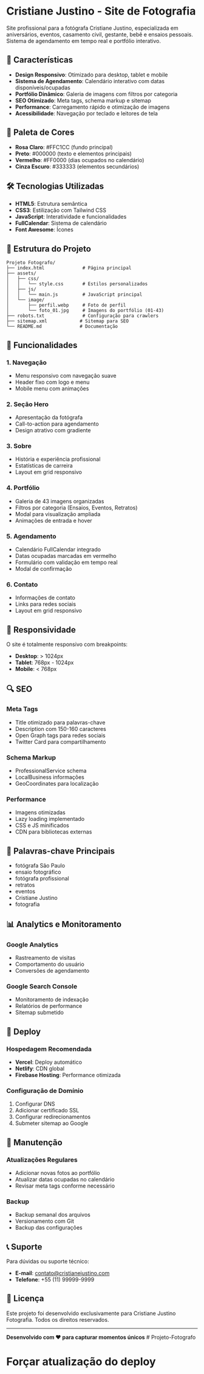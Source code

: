 # Cristiane Justino - Site de Fotografia

Site profissional para a fotógrafa Cristiane Justino, especializada em aniversários, eventos, casamento civil, gestante, bebê e ensaios pessoais. Sistema de agendamento em tempo real e portfólio interativo.

## 🎯 Características

- **Design Responsivo**: Otimizado para desktop, tablet e mobile
- **Sistema de Agendamento**: Calendário interativo com datas disponíveis/ocupadas
- **Portfólio Dinâmico**: Galeria de imagens com filtros por categoria
- **SEO Otimizado**: Meta tags, schema markup e sitemap
- **Performance**: Carregamento rápido e otimização de imagens
- **Acessibilidade**: Navegação por teclado e leitores de tela

## 🎨 Paleta de Cores

- **Rosa Claro**: #FFC1CC (fundo principal)
- **Preto**: #000000 (texto e elementos principais)
- **Vermelho**: #FF0000 (dias ocupados no calendário)
- **Cinza Escuro**: #333333 (elementos secundários)

## 🛠️ Tecnologias Utilizadas

- **HTML5**: Estrutura semântica
- **CSS3**: Estilização com Tailwind CSS
- **JavaScript**: Interatividade e funcionalidades
- **FullCalendar**: Sistema de calendário
- **Font Awesome**: Ícones

## 📁 Estrutura do Projeto

```
Projeto Fotografo/
├── index.html              # Página principal
├── assets/
│   ├── css/
│   │   └── style.css       # Estilos personalizados
│   ├── js/
│   │   └── main.js         # JavaScript principal
│   └── image/
│       ├── perfil.webp     # Foto de perfil
│       └── foto_01.jpg     # Imagens do portfólio (01-43)
├── robots.txt              # Configuração para crawlers
├── sitemap.xml            # Sitemap para SEO
└── README.md              # Documentação
```

## 🚀 Funcionalidades

### 1. Navegação
- Menu responsivo com navegação suave
- Header fixo com logo e menu
- Mobile menu com animações

### 2. Seção Hero
- Apresentação da fotógrafa
- Call-to-action para agendamento
- Design atrativo com gradiente

### 3. Sobre
- História e experiência profissional
- Estatísticas de carreira
- Layout em grid responsivo

### 4. Portfólio
- Galeria de 43 imagens organizadas
- Filtros por categoria (Ensaios, Eventos, Retratos)
- Modal para visualização ampliada
- Animações de entrada e hover

### 5. Agendamento
- Calendário FullCalendar integrado
- Datas ocupadas marcadas em vermelho
- Formulário com validação em tempo real
- Modal de confirmação

### 6. Contato
- Informações de contato
- Links para redes sociais
- Layout em grid responsivo

## 📱 Responsividade

O site é totalmente responsivo com breakpoints:
- **Desktop**: > 1024px
- **Tablet**: 768px - 1024px
- **Mobile**: < 768px

## 🔍 SEO

### Meta Tags
- Title otimizado para palavras-chave
- Description com 150-160 caracteres
- Open Graph tags para redes sociais
- Twitter Card para compartilhamento

### Schema Markup
- ProfessionalService schema
- LocalBusiness informações
- GeoCoordinates para localização

### Performance
- Imagens otimizadas
- Lazy loading implementado
- CSS e JS minificados
- CDN para bibliotecas externas

## 🎯 Palavras-chave Principais

- fotógrafa São Paulo
- ensaio fotográfico
- fotógrafa profissional
- retratos
- eventos
- Cristiane Justino
- fotografia

## 📊 Analytics e Monitoramento

### Google Analytics
- Rastreamento de visitas
- Comportamento do usuário
- Conversões de agendamento

### Google Search Console
- Monitoramento de indexação
- Relatórios de performance
- Sitemap submetido

## 🚀 Deploy

### Hospedagem Recomendada
- **Vercel**: Deploy automático
- **Netlify**: CDN global
- **Firebase Hosting**: Performance otimizada

### Configuração de Domínio
1. Configurar DNS
2. Adicionar certificado SSL
3. Configurar redirecionamentos
4. Submeter sitemap ao Google

## 🔧 Manutenção

### Atualizações Regulares
- Adicionar novas fotos ao portfólio
- Atualizar datas ocupadas no calendário
- Revisar meta tags conforme necessário

### Backup
- Backup semanal dos arquivos
- Versionamento com Git
- Backup das configurações

## 📞 Suporte

Para dúvidas ou suporte técnico:
- **E-mail**: contato@cristianejustino.com
- **Telefone**: +55 (11) 99999-9999

## 📄 Licença

Este projeto foi desenvolvido exclusivamente para Cristiane Justino Fotografia. Todos os direitos reservados.

---

**Desenvolvido com ❤️ para capturar momentos únicos** # Projeto-Fotografo
# Forçar atualização do deploy
